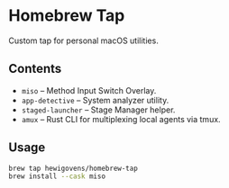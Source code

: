 # Homebrew Tap

Custom tap for personal macOS utilities.

## Contents
- `miso` – Method Input Switch Overlay.
- `app-detective` – System analyzer utility.
- `staged-launcher` – Stage Manager helper.
- `amux` – Rust CLI for multiplexing local agents via tmux.

## Usage
```bash
brew tap hewigovens/homebrew-tap
brew install --cask miso
```
